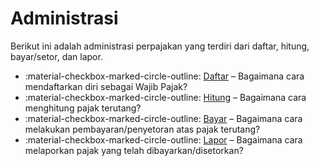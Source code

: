 # Administrasi

Berikut ini adalah administrasi perpajakan yang terdiri dari daftar, hitung, bayar/setor, dan lapor.

<div class="grid cards" markdown>

- :material-checkbox-marked-circle-outline: [Daftar](/administrasi/daftar) – Bagaimana cara mendaftarkan diri sebagai Wajib Pajak?
- :material-checkbox-marked-circle-outline: [Hitung](/administrasi/hitung) – Bagaimana cara menghitung pajak terutang?
- :material-checkbox-marked-circle-outline: [Bayar](/administrasi/bayar) – Bagaimana cara melakukan pembayaran/penyetoran atas pajak terutang?
- :material-checkbox-marked-circle-outline: [Lapor](/administrasi/lapor) – Bagaimana cara melaporkan pajak yang telah dibayarkan/disetorkan?

</div>

